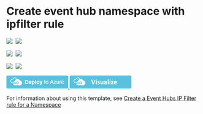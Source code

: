 # Create event hub namespace with ipfilter rule

<IMG SRC="https://azbotstorage.blob.core.windows.net/badges/301-eventhub-namespace-ipfilter/PublicLastTestDate.svg" />&nbsp;
<IMG SRC="https://azbotstorage.blob.core.windows.net/badges/301-eventhub-namespace-ipfilter/PublicDeployment.svg" />&nbsp;

<IMG SRC="https://azbotstorage.blob.core.windows.net/badges/301-eventhub-namespace-ipfilter/FairfaxLastTestDate.svg" />&nbsp;
<IMG SRC="https://azbotstorage.blob.core.windows.net/badges/301-eventhub-namespace-ipfilter/FairfaxDeployment.svg" />&nbsp;

<IMG SRC="https://azbotstorage.blob.core.windows.net/badges/301-eventhub-namespace-ipfilter/BestPracticeResult.svg" />&nbsp;
<IMG SRC="https://azbotstorage.blob.core.windows.net/badges/301-eventhub-namespace-ipfilter/CredScanResult.svg" />&nbsp;

<a href="https://portal.azure.com/#create/Microsoft.Template/uri/https%3A%2F%2Fraw.githubusercontent.com%2FAzure%2Fazure-quickstart-templates%2Fmaster%2F301-eventhub-namespace-ipfilter%2Fazuredeploy.json" target="_blank">
    <img src="https://raw.githubusercontent.com/Azure/azure-quickstart-templates/master/1-CONTRIBUTION-GUIDE/images/deploytoazure.png"/>
</a>

<a href="http://armviz.io/#/?load=https%3A%2F%2Fraw.githubusercontent.com%2FAzure%2Fazure-quickstart-templates%2Fmaster%2F301-eventhub-namespace-ipfilter%2Fazuredeploy.json" target="_blank">
    <img src="https://raw.githubusercontent.com/Azure/azure-quickstart-templates/master/1-CONTRIBUTION-GUIDE/images/visualizebutton.png"/>
</a>

For information about using this template, see [Create a Event Hubs IP Filter rule for a Namespace](https://docs.microsoft.com/en-us/azure/event-hubs/event-hubs-ip-filtering)
